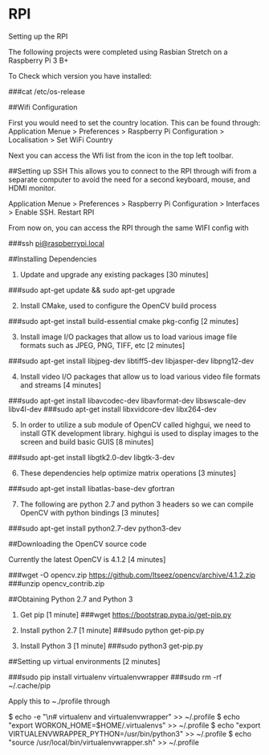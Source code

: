 # RPI

Setting up the RPI

The following projects were completed using Rasbian Stretch on a Raspberry Pi 3 B+

To Check which version you have installed:

###cat /etc/os-release

##Wifi Configuration

First you would need to set the country location. This can be found through:
Application Menue > Preferences > Raspberry Pi Configuration > Localisation > Set WiFi Country

Next you can access the Wfi list from the icon in the top left toolbar.

##Setting up SSH
This allows you to connect to the RPI through wifi from a separate computer to avoid the need for a second keyboard, mouse, and HDMI monitor.

Application Menue > Preferences > Raspberry Pi Configuration > Interfaces > Enable SSH.
Restart RPI

From now on, you can access the RPI through the same WIFI config with

###ssh pi@raspberrypi.local


##Installing Dependencies

1. Update and upgrade any existing packages [30 minutes]

###sudo apt-get update && sudo apt-get upgrade

2. Install CMake, used to configure the OpenCV build process

###sudo apt-get install build-essential cmake pkg-config [2 minutes]

3. Install image I/O packages that allow us to load various image file formats such as JPEG, PNG, TIFF, etc [2 minutes]

###sudo apt-get install libjpeg-dev libtiff5-dev libjasper-dev libpng12-dev

4. Install video I/O packages that allow us to load various video file formats and streams [4 minutes]

###sudo apt-get install libavcodec-dev libavformat-dev libswscale-dev libv4l-dev
###sudo apt-get install libxvidcore-dev libx264-dev

5. In order to utilize a sub module of OpenCV called highgui, we need to install GTK development library. highgui is used to display images to the screen and build basic GUIS [8 minutes]

###sudo apt-get install libgtk2.0-dev libgtk-3-dev

6. These dependencies help optimize matrix operations [3 minutes]

###sudo apt-get install libatlas-base-dev gfortran

7. The following are python 2.7 and python 3 headers so we can compile OpenCV with python bindings [3 minutes]

###sudo apt-get install python2.7-dev python3-dev

##Downloading the OpenCV source code

Currently the latest OpenCV is 4.1.2 [4 minutes]

###wget -O opencv.zip https://github.com/Itseez/opencv/archive/4.1.2.zip
###unzip opencv_contrib.zip

##Obtaining Python 2.7 and Python 3

1. Get pip [1 minute]
###wget https://bootstrap.pypa.io/get-pip.py

2. Install python 2.7 [1 minute]
###sudo python get-pip.py

3. Install Python 3 [1 minute]
###sudo python3 get-pip.py

##Setting up virtual environments [2 minutes]

###sudo pip install virtualenv virtualenvwrapper
###sudo rm -rf ~/.cache/pip

Apply this to ~./profile through



$ echo -e "\n# virtualenv and virtualenvwrapper" >> ~/.profile
$ echo "export WORKON_HOME=$HOME/.virtualenvs" >> ~/.profile
$ echo "export VIRTUALENVWRAPPER_PYTHON=/usr/bin/python3" >> ~/.profile
$ echo "source /usr/local/bin/virtualenvwrapper.sh" >> ~/.profile
